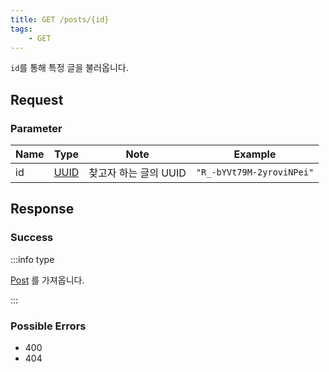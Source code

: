 ```yaml
---
title: GET /posts/{id}
tags:
    - GET
---
```


`id`를 통해 특정 글을 불러옵니다.

## Request

### Parameter

| Name | Type                                 | Note                  | Example                   |
| ---- | ------------------------------------ | --------------------- | ------------------------- |
| id   | [UUID](../../types/semantic/uuid.md) | 찾고자 하는 글의 UUID | `"R_-bYVt79M-2yroviNPei"` |

## Response

### Success

:::info type

[Post](../../types/schema/post.md) 를 가져옵니다.

:::

### Possible Errors

-   400
-   404
